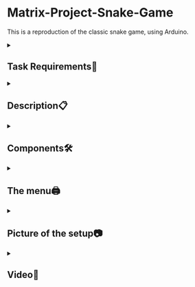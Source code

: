 # Matrix-Project-Snake-Game

This is a reproduction of the classic snake game, using Arduino.
<details>
  <summary><h2><b>Task  Requirements📌</b></h2></summary>
  
<h3>Menu Requirements</h3>

**•Menu Task:** 

Create a menu for your game, emphasis on ‘the game. You should scroll on the LCD with the joystick. Remember you have quite a lot of flexibility here, but do not confuse that with a free ticket to slack off. The menu should include the following functionality:

**1. Intro Message** 

- When powering up a game, a greeting message
should be shown for a few moments.

**2. Should contain roughly the following categories:**

**(a) Start game**, starts the initial level of your game

**(b) Settings:**

– LCD brightness control (mandatory, must change LED wire
that’s directly connected to 5v). Save it to eeprom.

– Matrix brightness control (see function setIntesnity from the ledControl library). Make sure to display something on the matrix when selecting it. Save it to eeprom.

– Sounds on or off. Save it to eeprom.

**(c) About:** should include details about the creator(s) of the game. At least game name, author and github link or user (use scrolling text?)

**3. While playing the game:** display all relevant info

– Lives

– Level

– Score

– Time?

– etc

**4. Upon game ending:**

**Display relevant game info:** score, time, lives left etc. Must inform player if he/she beat the highscore. This menu should only be closed by the player, pressing a button.

<h3> Game requirements</h3>

**• Game requirements:**

– Minimal components: an LCD, a joystick, a buzzer and the led matrix.

– You must add basic sounds to the game (when ”eating” food, when dying, when finishing the level etc). Extra: add theme songs.

– It must be intuitive and fun to play.

– It must make sense in the current setup.

– It can be a classic snake game, basically where the length of the snake increases in time. You also need to increase the speed, either at different snake lengths or create separate levels. You call.

– The ”food” should blink, so as to separate it from the rest of the snake.

</details>
<details>
  <summary><h2><b>Description📋</b></h2></summary>
  To enter the menu you have to press the joystick. In the menu you can move up and down with the joystick. To reach the submenu, it is necessary to move to the right with the joystick.
  To change the name, you must move up and down on each of the 3 boxes initially set with the message "AAA". To save the name you have to press the joystick
  The dot (snake) must eat 10 balls (flashing lights) to finish the level.
  
  <h3>Bugs in game mode</h3>
  
  -
  
  -
</details>
<details>
  <summary><h2><b>Components🛠</b></h2></summary>
  <ul>The components used in this homework include:</ul>
    <li>Arduino Uno Board</li>
    <li>Joystick</li>
  <li>8x8 LED Matrix</li>
  <li>LCD Display</li>
  <li>MAX7219</li>
  <li>Resistors and capacitors</li>
  <li>A buzzer</li>
  <li>Breadboard </li>
  <li>Connecting wires</li>
</details>
<details>
  <summary><h2><b>The menu🖨</b></h2></summary>
  
 🖇**1. Intro Message**
 
   - When powering up a game, a greeting message shown for a few moments
     
 🖇**2. Contain the following categories:**
 
**Start game:** start the level

**Settings:**

– LCD brightness control 

– Matrix brightness control

– Sounds on or off

**About:** include details about the creator of the game

**How to play** include how the game works

  🖇**3. While playing the game:** display relevant info
  
– Score

– Time

  🖇**4. Upon game ending:**
  
Display relevant game info: score, time, lives left etc. Must
inform player if he/she beat the highscore. This menu
should only be closed by the player, pressing a button.
 
</details>
<details>
  <summary><h2><b>Picture of the setup📷</b></h2></summary>
<img src="https://github.com/CristianaOD/-Matrix-Project-Snake-Game/blob/main/Matrix_Project_Snake_Game/Matrix%20Project%20Snake%20Game.jpeg?raw=true" alt="A photo of my setup" width="500" height="300">
</details>
<details>
  <summary><h2><b>Video🎥</b></h2></summary>
[![A link to a video showcasing functionality ](https://youtu.be/S05PshwinNo)](https://consent.youtube.com/m?continue=https%3A%2F%2Fwww.youtube.com%2Fwatch%3Fv%3DS05PshwinNo%26ab_channel%3DDiana-CristianaOjoc%26cbrd%3D1&gl=RO&m=0&pc=yt&cm=4&hl=en&src=1)
</details>
